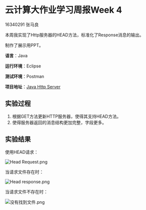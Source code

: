 # 云计算大作业学习周报Week 4

16340291 张马良

本周我实现了Http服务器的HEAD方法，标准化了Response消息的输出。

制作了展示用PPT。

**语言**：Java

**运行环境**：Eclipse

**测试环境**：Postman

**项目地址**：[Java Http Server](https://github.com/PeanutADi/JavaSocketHttpServer)

## 实验过程

1. 根据GET方法更新HTTP服务器，使得其支持HEAD方法。
2. 使得服务器返回的消息结构更加完整，字段更多。

## 实验结果

使用HEAD请求：

![Head Request.png](https://i.loli.net/2019/06/29/5d1707a8a4abe72917.png)

当请求文件存在时：

![Head response.png](https://i.loli.net/2019/06/29/5d1707a8b598f49672.png)

当请求文件不存在时：

![没有找到文件.png](https://i.loli.net/2019/06/29/5d1707a8be6cb40317.png)
